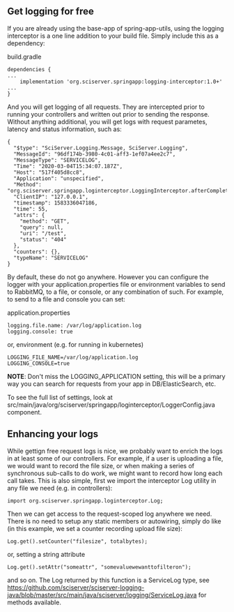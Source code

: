 ## Get logging for free

If you are already using the base-app of spring-app-utils, using the
logging interceptor is a one line addition to your build file. Simply
include this as a dependency:

build.gradle
```
dependencies {
...
    implementation 'org.sciserver.springapp:logging-interceptor:1.0+'
...
}
```

And you will get logging of all requests. They are intercepted prior
to running your controllers and written out prior to sending the
response. Without anything additional, you will get logs with request
parametes, latency and status information, such as:

```
{
  "$type": "SciServer.Logging.Message, SciServer.Logging",
  "MessageId": "96df174b-3980-4c01-aff3-1ef07a4ee2c7",
  "MessageType": "SERVICELOG",
  "Time": "2020-03-04T15:34:07.187Z",
  "Host": "517f405d8cc8",
  "Application": "unspecified",
  "Method": "org.sciserver.springapp.loginterceptor.LoggingInterceptor.afterCompletion",
  "ClientIP": "127.0.0.1",
  "timestamp": 1583336047186,
  "time": 55,
  "attrs": {
    "method": "GET",
    "query": null,
    "uri": "/test",
    "status": "404"
  },
  "counters": {},
  "typeName": "SERVICELOG"
}
```

By default, these do not go anywhere. However you can configure the
logger with your application.properties file or environment variables
to send to RabbitMQ, to a file, or console, or any combination of
such. For example, to send to a file and console you can set:

application.properties
```
logging.file.name: /var/log/application.log
logging.console: true
```

or, environment (e.g. for running in kubernetes)
```
LOGGING_FILE_NAME=/var/log/application.log
LOGGING_CONSOLE=true
```

**NOTE**: Don't miss the LOGGING_APPLICATION setting, this will be a
  primary way you can search for requests from your app in
  DB/ElasticSearch, etc.


To see the full list of settings, look at src/main/java/org/sciserver/springapp/loginterceptor/LoggerConfig.java component.

## Enhancing your logs

While gettign free request logs is nice, we probably want to enrich
the logs in at least some of our controllers. For example, if a user
is uploading a file, we would want to record the file size, or when
making a series of synchronous sub-calls to do work, we might want to
record how long each call takes. This is also simple, first we import
the interceptor Log utility in any file we need (e.g. in controllers):

```
import org.sciserver.springapp.loginterceptor.Log;
```

Then we can get access to the request-scoped log anywhere we
need. There is no need to setup any static members or autowiring,
simply do like (in this example, we set a counter recording upload
file size):


```
Log.get().setCounter("filesize", totalbytes);
```

or, setting a string attribute

```
Log.get().setAttr("someattr", "somevaluewewanttofilteron");
```

and so on. The Log returned by this function is a ServiceLog type, see
https://github.com/sciserver/sciserver-logging-java/blob/master/src/main/java/sciserver/logging/ServiceLog.java
for methods available.

